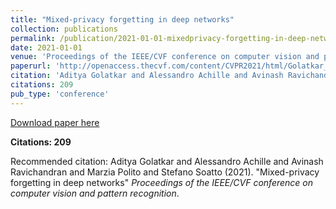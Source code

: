 ```yaml
---
title: "Mixed-privacy forgetting in deep networks"
collection: publications
permalink: /publication/2021-01-01-mixedprivacy-forgetting-in-deep-networks
date: 2021-01-01
venue: 'Proceedings of the IEEE/CVF conference on computer vision and pattern recognition'
paperurl: 'http://openaccess.thecvf.com/content/CVPR2021/html/Golatkar_Mixed-Privacy_Forgetting_in_Deep_Networks_CVPR_2021_paper.html'
citation: 'Aditya Golatkar and Alessandro Achille and Avinash Ravichandran and Marzia Polito and Stefano Soatto (2021). &quot;Mixed-privacy forgetting in deep networks&quot; <i>Proceedings of the IEEE/CVF conference on computer vision and pattern recognition</i>.'
citations: 209
pub_type: 'conference'
---
```


<a href='http://openaccess.thecvf.com/content/CVPR2021/html/Golatkar_Mixed-Privacy_Forgetting_in_Deep_Networks_CVPR_2021_paper.html'>Download paper here</a>

**Citations: 209**

Recommended citation: Aditya Golatkar and Alessandro Achille and Avinash Ravichandran and Marzia Polito and Stefano Soatto (2021). "Mixed-privacy forgetting in deep networks" <i>Proceedings of the IEEE/CVF conference on computer vision and pattern recognition</i>.